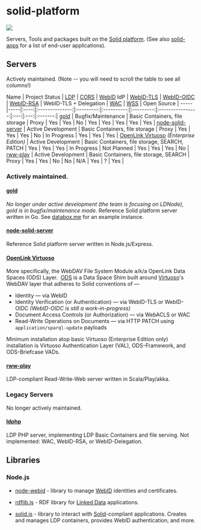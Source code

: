 # solid-platform
[![](https://img.shields.io/badge/project-Solid-7C4DFF.svg?style=flat-square)](https://github.com/solid/solid)

Servers, Tools and packages built on the
[Solid platform](https://github.com/solid/solid-spec).
(See also [solid-apps](https://github.com/solid/solid-apps) for a list of
end-user applications).

## Servers
Actively maintained.  (Note -- you will need to scroll the table to see all columns!)

Name | Project Status | [LDP](https://www.w3.org/TR/ldp/) | [CORS](https://github.com/solid/solid-spec/blob/master/recommendations-server.md) | [WebID](https://github.com/solid/solid-spec/blob/master/solid-webid-profiles.md) IdP | [WebID-TLS](https://github.com/solid/solid-spec/blob/master/authn-webid-tls.md) | [WebID-OIDC](https://github.com/solid/webid-oidc-spec) | [WebID-RSA](https://github.com/solid/solid/blob/master/proposals/auth-webid-rsa.md) | WebID-TLS + Delegation | [WAC](https://github.com/solid/web-access-control-spec) | [WSS](https://github.com/solid/solid-spec/blob/master/api-websockets.md) | Open Source |
-----|-----|:----:|:--------------:|:---------:|:----------:|:---------:|:----------------:|:---:|:---:|:-------:|
[gold](https://github.com/linkeddata/gold) | Bugfix/Maintenance | Basic Containers, file storage | Proxy | Yes | Yes | No | Yes | Yes | Yes | Yes | Yes |
[node-solid-server](https://github.com/solid/node-solid-server/) | Active Development | Basic Containers, file storage | Proxy | Yes | Yes | Yes | No | In Progress | Yes | Yes | Yes |
[OpenLink Virtuoso](http://virtuoso.openlinksw.com/) _(Enterprise Edition)_ | Active Development | Basic Containers, file storage, SEARCH, PATCH | Yes | Yes | Yes | In Progress | Not Planned | Yes | Yes | Yes | No |
[rww-play](https://github.com/read-write-web/rww-play) | Active Development | Basic Containers, file storage, SEARCH | Proxy | Yes | Yes | No | No | N/A | Yes | ? | Yes |

### Actively maintained.

#### [gold](https://github.com/linkeddata/gold)
*No longer under active development (the team is focusing on LDNode),
gold is in bugfix/maintenance mode.*
Reference Solid platform server written in Go.
See [databox.me](https://databox.me/) for an example instance.

#### [node-solid-server](https://github.com/solid/node-solid-server/)
Reference Solid platform server written in Node.js/Express.

#### [OpenLink Virtuoso](http://virtuoso.openlinksw.com/)
More specifically, the WebDAV File System Module a/k/a OpenLink Data Spaces (ODS) Layer.  [ODS](http://ods.openlinksw.com/owiki/wiki/ODS) is a Data Space Shim built around [Virtuoso](https://virtuoso.openlinksw.com/)'s WebDAV layer that adheres to Solid conventions of —
* Identity — via WebID
* Identity Verification (or Authentication) — via WebID-TLS or WebID-OIDC _(WebID-OIDC is still a work-in-progress)_
* Document Access Controls (or Authorization) — via WebACLS or WAC
* Read-Write Operations on Documents — via HTTP PATCH using `application/sparql-update` payloads

Minimum installation atop basic Virtuoso (Enterprise Edition only) installation is Virtuoso Authentication Layer (VAL), ODS-Framework, and ODS-Briefcase VADs.

#### [rww-play](https://github.com/read-write-web/rww-play)
LDP-compliant Read-Write-Web server written in Scala/Play/akka.


### Legacy Servers
No longer actively maintained.

#### [ldphp](https://github.com/linkeddata/ldphp)
LDP PHP server, implementing LDP Basic Containers and file serving.
Not implemented: WAC, WebID-RSA, or WebID-Delegation.

## Libraries

### Node.js
* [node-webid](https://github.com/linkeddata/node-webid/) - library to manage
    [WebID](http://www.w3.org/2005/Incubator/webid/spec/identity/) identities
    and certificates.

* [rdflib.js](https://github.com/linkeddata/rdflib.js/) - RDF library for
    [Linked Data](http://www.w3.org/DesignIssues/LinkedData.html) applications.

* [solid.js](https://github.com/solid/solid.js) - library to interact with
    [Solid](https://github.com/solid/solid-spec)-compliant applications.
    Creates and manages LDP containers, provides WebID authentication, and more.
